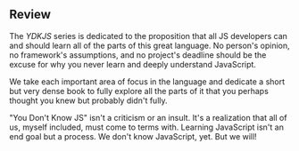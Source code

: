 ## Review

The *YDKJS* series is dedicated to the proposition that all JS developers can and should learn all of the parts of this great language. No person's opinion, no framework's assumptions, and no project's deadline should be the excuse for why you never learn and deeply understand JavaScript.

We take each important area of focus in the language and dedicate a short but very dense book to fully explore all the parts of it that you perhaps thought you knew but probably didn't fully.

"You Don't Know JS" isn't a criticism or an insult. It's a realization that all of us, myself included, must come to terms with. Learning JavaScript isn't an end goal but a process. We don't know JavaScript, yet. But we will!
